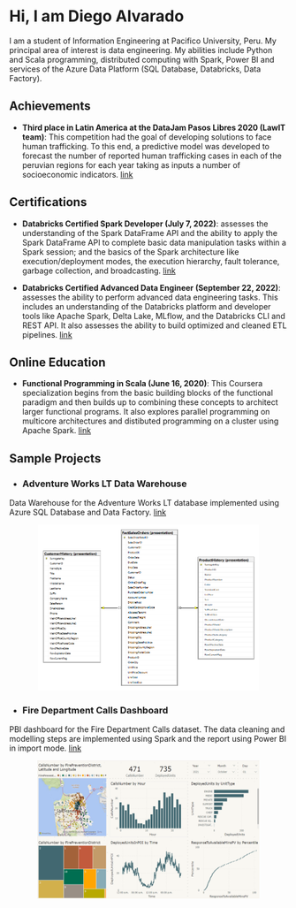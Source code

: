 
# Hi, I am Diego Alvarado

I am a student of Information Engineering at Pacifico University, Peru.
My principal area of interest is data engineering. 
My abilities include Python and Scala programming, distributed computing with Spark, 
Power BI and services of the Azure Data Platform (SQL Database, Databricks, Data Factory).


## Achievements

- **Third place in Latin America at the DataJam Pasos Libres 2020 (LawIT team)**: 
This competition had the goal of developing solutions to face human trafficking. 
To this end, a predictive model was developed to forecast the number of reported 
human trafficking cases in each of the peruvian regions for each year taking as 
inputs a number of socioeconomic indicators.
[link](https://fundacionpasoslibres.org/primera-datajam-mundial-contra-la-trata-de-personas/)

## Certifications

- **Databricks Certified Spark Developer (July 7, 2022)**: assesses the understanding of the Spark 
DataFrame API and the ability to apply the Spark DataFrame API to complete basic 
data manipulation tasks within a Spark session; and the basics of the Spark 
architecture like execution/deployment modes, the execution hierarchy, 
fault tolerance, garbage collection, and broadcasting.
[link](https://credentials.databricks.com/e5a9ae79-1f02-4df5-b7ac-ec8287d8ca87)


- **Databricks Certified Advanced Data Engineer (September 22, 2022)**:  assesses the ability to perform 
advanced data engineering tasks. This includes an understanding of the Databricks 
platform and developer tools like Apache Spark, Delta Lake, MLflow, and the 
Databricks CLI and REST API. It also assesses the ability to build optimized and 
cleaned ETL pipelines. 
[link](https://credentials.databricks.com/d3a7698e-0371-4743-ac1a-b66099ef0f0f)

## Online Education

- **Functional Programming in Scala (June 16, 2020)**: This Coursera specialization begins from the basic building blocks of the functional paradigm and then builds up to combining these concepts to architect larger functional programs. It also explores parallel programming on multicore architectures and distibuted programming on a cluster using Apache Spark. [link](https://www.coursera.org/account/accomplishments/specialization/certificate/DZJPBXRTZS6L)


## Sample Projects

- ### Adventure Works LT Data Warehouse

Data Warehouse for the Adventure Works LT database implemented using Azure SQL 
Database and Data Factory. 
[link](https://github.com/DiegoAlvaradoRivera/AdvWorksLTDW)

<p align="center">
<img src="images/AdvWorksLTDW.png" width="400" height="300"/>
</p>

- ### Fire Department Calls Dashboard

PBI dashboard for the Fire Department Calls dataset. The data cleaning and 
modelling steps are implemented using Spark and the report using Power BI in 
import mode. 
[link](https://github.com/DiegoAlvaradoRivera/FireDepartmentCallsPBIDashboard)

<p align="center">
<img src="images/FDC_image.png" width="402" height="250"/>
</p>